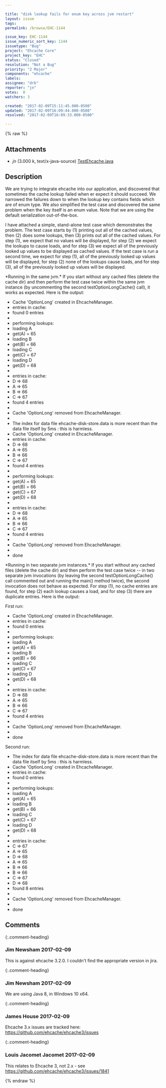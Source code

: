 ```yaml
---

title: "disk lookup fails for enum key across jvm restart"
layout: issue
tags: 
permalink: /browse/EHC-1144

issue_key: EHC-1144
issue_numeric_sort_key: 1144
issuetype: "Bug"
project: "Ehcache Core"
project_key: "EHC"
status: "Closed"
resolution: "Not a Bug"
priority: "2 Major"
components: "ehcache"
labels: 
assignee: "drb"
reporter: "jn"
votes:  0
watchers: 3

created: "2017-02-09T15:11:45.000-0500"
updated: "2017-02-09T16:09:44.000-0500"
resolved: "2017-02-09T16:09:33.000-0500"

---
```




{% raw %}


## Attachments

* <em>jn</em> (3.000 k, text/x-java-source) [TestEhcache.java](/attachments/EHC/EHC-1144/TestEhcache.java)




## Description

<div markdown="1" class="description">

We are trying to integrate ehcache into our application, and discovered that sometimes the cache lookup failed when er expect it should succeed.  We narrowed the failures down to when the lookup key contains fields which are of enum type.  We also simplified the test case and discovered the same problem when the key itself is an enum value.  Note that we are using the default serialization out-of-the-box.

I have attached a simple, stand-alone test case which demonstrates the problem.  The test case starts by (1) printing out all of the cached values, then (2) does some lookups, then (3) prints out all of the cached values.  For step (1), we expect that no values will be displayed, for step (2) we expect the lookups to cause loads, and for step (3) we expect all of the previously looked up values to be displayed as cached values.  If the test case is run a second time, we expect for step (1), all of the previously looked up values will be displayed, for step (2) none of the lookups cause loads, and for step (3), all of the previously looked up values will be displayed.

\*Running in the same jvm.\*  If you start without any cached files (delete the cache dir) and then perform the test case twice within the same jvm instance (by uncommenting the second testOptionLongCache() call), it works as expected.  Here is the output:

- Cache 'OptionLong' created in EhcacheManager.
- entries in cache:
- found 0 entries
- 
- performing lookups:
- loading A
- get(A) = 65
- loading B
- get(B) = 66
- loading C
- get(C) = 67
- loading D
- get(D) = 68
- 
- entries in cache:
- D => 68
- A => 65
- B => 66
- C => 67
- found 4 entries
- 
- Cache 'OptionLong' removed from EhcacheManager.
- 
- The index for data file ehcache-disk-store.data is more recent than the data file itself by 5ms : this is harmless.
- Cache 'OptionLong' created in EhcacheManager.
- entries in cache:
- D => 68
- A => 65
- B => 66
- C => 67
- found 4 entries
- 
- performing lookups:
- get(A) = 65
- get(B) = 66
- get(C) = 67
- get(D) = 68
- 
- entries in cache:
- D => 68
- A => 65
- B => 66
- C => 67
- found 4 entries
- 
- Cache 'OptionLong' removed from EhcacheManager.
- 
- done

\*Running in two separate jvm instances.\*  If you start without any cached files (delete the cache dir) and then perform the test case twice -- in two separate jvm invocations (by leaving the second testOptionLongCache() call commented out and running the main() method twice), the second invocation does not behave as expected.  For step (1), no cache entries are found, for step (2) each lookup causes a load, and for step (3) there are duplicate entries.  Here is the output:

First run:

- Cache 'OptionLong' created in EhcacheManager.
- entries in cache:
- found 0 entries
- 
- performing lookups:
- loading A
- get(A) = 65
- loading B
- get(B) = 66
- loading C
- get(C) = 67
- loading D
- get(D) = 68
- 
- entries in cache:
- D => 68
- A => 65
- B => 66
- C => 67
- found 4 entries
- 
- Cache 'OptionLong' removed from EhcacheManager.
- 
- done

Second run:

- The index for data file ehcache-disk-store.data is more recent than the data file itself by 5ms : this is harmless.
- Cache 'OptionLong' created in EhcacheManager.
- entries in cache:
- found 0 entries
- 
- performing lookups:
- loading A
- get(A) = 65
- loading B
- get(B) = 66
- loading C
- get(C) = 67
- loading D
- get(D) = 68
- 
- entries in cache:
- C => 67
- A => 65
- D => 68
- A => 65
- B => 66
- B => 66
- C => 67
- D => 68
- found 8 entries
- 
- Cache 'OptionLong' removed from EhcacheManager.
- 
- done


</div>

## Comments


{:.comment-heading}
### **Jim Newsham** <span class="date">2017-02-09</span>

<div markdown="1" class="comment">

This is against ehcache 3.2.0.  I couldn't find the appropriate version in jira.

</div>


{:.comment-heading}
### **Jim Newsham** <span class="date">2017-02-09</span>

<div markdown="1" class="comment">

We are using Java 8, in Windows 10 x64.

</div>


{:.comment-heading}
### **James House** <span class="date">2017-02-09</span>

<div markdown="1" class="comment">

Ehcache 3.x issues are tracked here:  https://github.com/ehcache/ehcache3/issues


</div>


{:.comment-heading}
### **Louis Jacomet Jacomet** <span class="date">2017-02-09</span>

<div markdown="1" class="comment">

This relates to Ehcache 3, not 2.x - see https://github.com/ehcache/ehcache3/issues/1841

</div>



{% endraw %}
